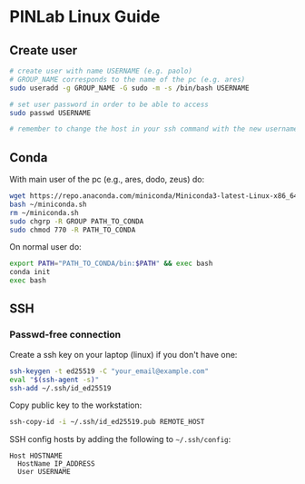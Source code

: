 # PINLab Linux Guide

## Create user

```sh
# create user with name USERNAME (e.g. paolo)
# GROUP_NAME corresponds to the name of the pc (e.g. ares)
sudo useradd -g GROUP_NAME -G sudo -m -s /bin/bash USERNAME

# set user password in order to be able to access
sudo passwd USERNAME

# remember to change the host in your ssh command with the new username
```


## Conda

With main user of the pc (e.g., ares, dodo, zeus) do:
```sh
wget https://repo.anaconda.com/miniconda/Miniconda3-latest-Linux-x86_64.sh -O ~/miniconda.sh
bash ~/miniconda.sh
rm ~/miniconda.sh
sudo chgrp -R GROUP PATH_TO_CONDA
sudo chmod 770 -R PATH_TO_CONDA
```

On normal user do:
```sh
export PATH="PATH_TO_CONDA/bin:$PATH" && exec bash
conda init
exec bash
```

## SSH

### Passwd-free connection

Create a ssh key on your laptop (linux) if you don't have one:
```sh
ssh-keygen -t ed25519 -C "your_email@example.com"
eval "$(ssh-agent -s)"
ssh-add ~/.ssh/id_ed25519
```

Copy public key to the workstation:
```sh
ssh-copy-id -i ~/.ssh/id_ed25519.pub REMOTE_HOST
```

SSH config hosts by adding the following to `~/.ssh/config`:  
```
Host HOSTNAME
  HostName IP_ADDRESS
  User USERNAME
```

